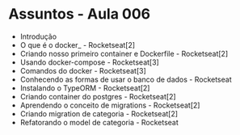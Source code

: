 # Assuntos - Aula 006

- Introdução
- O que é o docker\_ - Rocketseat[2]
- Criando nosso primeiro container e Dockerfile - Rocketseat[2]
- Usando docker-compose - Rocketseat[3]
- Comandos do docker - Rocketseat[3]
- Conhecendo as formas de usar o banco de dados - Rocketseat
- Instalando o TypeORM - Rocketseat[2]
- Criando container do postgres - Rocketseat[2]
- Aprendendo o conceito de migrations - Rocketseat[2]
- Criando migration de categoria - Rocketseat[2]
- Refatorando o model de categoria - Rocketseat
